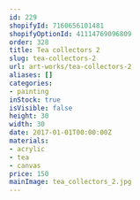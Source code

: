 ```yaml
---
id: 229
shopifyId: 7160656101481
shopifyOptionId: 41114769096809
order: 328
title: Tea collectors 2
slug: tea-collectors-2
url: art-works/tea-collectors-2
aliases: []
categories:
- painting
inStock: true
isVisible: false
height: 30
width: 30
date: 2017-01-01T00:00:00Z
materials:
- acrylic
- tea
- canvas
price: 150
mainImage: tea_collectors_2.jpg
---
```

